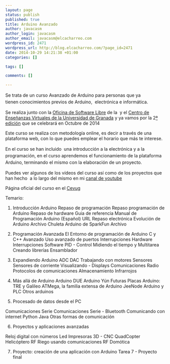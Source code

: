 ```yaml
--- 
layout: page
status: publish
published: true
title: Arduino Avanzado
author: javacasm
author_login: javacasm
author_email: javacasm@elcacharreo.com
wordpress_id: 2471
wordpress_url: http://blog.elcacharreo.com/?page_id=2471
date: 2014-10-29 14:21:38 +01:00
categories: []

tags: []

comments: []

---
```

<div class="post-bodycopy clearfix">

<span style="line-height: 1.5em;">Se trata de un curso Avanzado de Arduino para personas que ya tienen conocimientos previos de Arduino,  electrónica e informática.</span>

Se realiza junto con la <a href="http://osl.ugr.es">Oficina de Software Libre</a> de la  y el <a href="http://cevug.ugr.es">Centro de Enseñanzas Virtuales de la Universidad de Granada</a> y ya vamos por la 2<a href="http://blog.elcacharreo.com/2014/02/27/curso-online-basico-de-arduino-2014/">ª edición</a> que se celebrará en Octubre de 2014

Este curso se realiza con metodología online, es decir a través de una plataforma web, con lo que puedes emplear el horario que más te interese.

<span style="line-height: 1.5em;">En el curso se han incluido  una introducción a la electrónica y a la programación, en el curso aprendemos el funcionamiento de la plataforma Arduino, terminando el mismo con la elaboración de un proyecto.</span>

Puedes ver algunos de los vídeos del curso así como de los proyectos que han hecho  a lo largo del mismo en mi <a href="http://www.youtube.com/my_videos?o=U&amp;sq=is%3Apublic+arduino+curso">canal de youtube</a>

Página oficial del curso en el <a href="http://cevug.ugr.es/arduino_avanzado">Cevug</a>

Temario:
1. Introducción Arduino
Repaso de programación
Repaso programación de Arduino
Repaso de hardware
Guia de referencia Manual de Programación Arduino (Español) URL
Repaso electrónica
Evolución de Arduino Archivo
Chuleta Arduino de SparkFun Archivo
2. Programación Avanzada
El Entorno de programación de Arduino
C y C++ Avanzado
Uso avanzado de puertos
Interrupciones Hardware
Interrupciones Software
PID - Control
Midiendo el tiempo y Multitarea
Creando librerías
Ensamblador

3. Expandiendo Arduino
ADC
DAC
Trabajando con motores
Sensores
Sensores de corriente
Visualizando - Displays
Comunicaciones Radio
Protocolos de comunicaciones
Almacenamiento
Infrarrojos

4. Más allá de Arduino
Arduino DUE
Arduino Yún
Futuras Placas Arduino: TRE y Galileo
ATMega, la familia extensa de Arduino
JeeNode
Arduino y PLC
Otros arduinos

5. Procesado de datos desde el PC

Comunicaciones Serie
Comunicaciones Serie - Bluetooth
Comunicando con internet
Python
Java
Otras formas de comunicación

6. Proyectos y aplicaciones avanzadas

Reloj digital con números Led
Impresoras 3D - CNC
QuadCopter
Helicóptero RF
Riego usando comunicaciones RF
Domótica

7. Proyecto: creación de una aplicación con Arduino
Tarea 7 - Proyecto final

</div>
